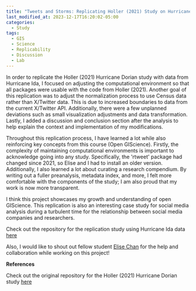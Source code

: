 ```yaml
---
title: "Tweets and Storms: Replicating Holler (2021) Study on Hurricane Dorian"
last_modified_at: 2023-12-17T16:20:02-05:00
categories:
  - Study
tags:
  - GIS
  - Science
  - Replicability
  - Discussion
  - Lab
---
```


In order to replicate the Holler (2021) Hurricane Dorian study with data from Hurricane Ida, I focused on adjusting the computational environment so that all packages were usable with the code from Holler (2021). 
Another goal of this replication was to adjust the normalization process to use Census data rather than X/Twitter data.
This is due to increased boundaries to data from the current X/Twitter API. 
Additionally, there were a few unplanned deviations such as small visualization adjustments and data transformation. 
Lastly, I added a discussion and conclusion section after the analysis to help explain the context and implementation of my modifications.

Throughout this replication process, I have learned a lot while also reinforcing key concepts from this course (Open GIScience).
Firstly, the complexity of maintaining computational environments is important to acknowledge going into any study. 
Specifically, the 'rtweet' package had changed since 2021, so Elise and I had to install an older version.
Additionally, I also learned a lot about curating a research compendium.
By writing out a fuller preanalysis, metadata index, and more, I felt more comfortable with the components of the study; I am also proud that my work is now more transparent. 

I think this project showcases my growth and understanding of open GIScience.
This replication is also an interesting case study for social media analysis during a turbulent time for the relationship between social media companies and researchers. 


Check out the repository for the replication study using Hurricane Ida data [here](https://github.com/andreyjcao/RPl-Dorian-Ida)

Also, I would like to shout out fellow student [Elise Chan](https://eliseylchan.github.io/) for the help and collaboration while working on this project!


**References**

Check out the original repository for the Holler (2021) Hurricane Dorian study [here](https://github.com/GIS4DEV/OR-Dorian)
